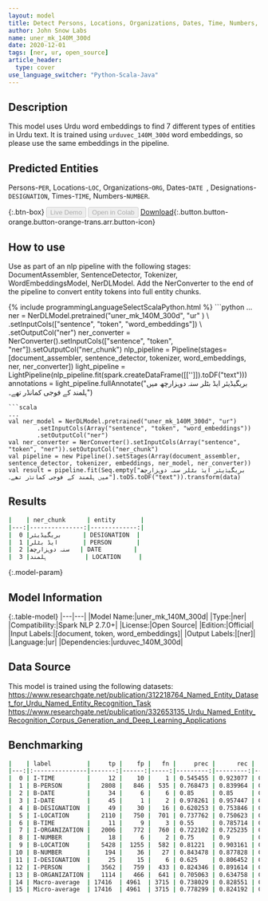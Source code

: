 ```yaml
---
layout: model
title: Detect Persons, Locations, Organizations, Dates, Time, Numbers, and Designation Entities in Urdu (urduvec_140M_300d)
author: John Snow Labs
name: uner_mk_140M_300d
date: 2020-12-01
tags: [ner, ur, open_source]
article_header:
  type: cover
use_language_switcher: "Python-Scala-Java"
---
```


## Description

This model uses Urdu word embeddings to find 7 different types of entities in Urdu text. It is trained using ``urduvec_140M_300d`` word embeddings, so please use the same embeddings in the pipeline.

## Predicted Entities

Persons-`PER`, Locations-`LOC`, Organizations-`ORG`, Dates-``DATE ``, Designations-``DESIGNATION``, Times-``TIME``, Numbers-``NUMBER``.

{:.btn-box}
<button class="button button-orange" disabled>Live Demo</button>
<button class="button button-orange" disabled>Open in Colab</button>
[Download](https://s3.amazonaws.com/auxdata.johnsnowlabs.com/public/models/uner_mk_140M_300d_ur_2.7.0_2.4_1606812423667.zip){:.button.button-orange.button-orange-trans.arr.button-icon}

## How to use

Use as part of an nlp pipeline with the following stages: DocumentAssembler, SentenceDetector, Tokenizer, WordEmbeddingsModel, NerDLModel. Add the NerConverter to the end of the pipeline to convert entity tokens into full entity chunks.

<div class="tabs-box" markdown="1">
{% include programmingLanguageSelectScalaPython.html %}
```python
...
ner = NerDLModel.pretrained("uner_mk_140M_300d", "ur" ) \
  .setInputCols(["sentence", "token", "word_embeddings"]) \
  .setOutputCol("ner")
ner_converter = NerConverter().setInputCols(["sentence", "token", "ner"]).setOutputCol("ner_chunk")
nlp_pipeline = Pipeline(stages=[document_assembler, sentence_detector, tokenizer, word_embeddings, ner, ner_converter])
light_pipeline = LightPipeline(nlp_pipeline.fit(spark.createDataFrame([['']]).toDF("text")))
annotations = light_pipeline.fullAnnotate("بریگیڈیئر ایڈ بٹلر سنہ دوہزارچھ میں ہلمند کے فوجی کمانڈر تھے۔")

```
```scala
...
val ner_model = NerDLModel.pretrained("uner_mk_140M_300d", "ur")
        .setInputCols(Array("sentence", "token", "word_embeddings"))
        .setOutputCol("ner")
val ner_converter = NerConverter().setInputCols(Array("sentence", "token", "ner")).setOutputCol("ner_chunk")
val pipeline = new Pipeline().setStages(Array(document_assembler, sentence_detector, tokenizer, embeddings, ner_model, ner_converter))
val result = pipeline.fit(Seq.empty["بریگیڈیئر ایڈ بٹلر سنہ دوہزارچھ میں ہلمند کے فوجی کمانڈر تھے۔"].toDS.toDF("text")).transform(data)
```
</div>

## Results

```bash
|    | ner_chunk      | entity       |
|---:|---------------:|-------------:|
|  0 |بریگیڈیئر      | DESIGNATION  |
|  1 |ایڈ بٹلر       | PERSON       |
|  2 |سنہ دوہزارچھ   | DATE         |
|  3 |ہلمند           | LOCATION     |
```

{:.model-param}
## Model Information

{:.table-model}
|---|---|
|Model Name:|uner_mk_140M_300d|
|Type:|ner|
|Compatibility:|Spark NLP 2.7.0+|
|License:|Open Source|
|Edition:|Official|
|Input Labels:|[document, token, word_embeddings]|
|Output Labels:|[ner]|
|Language:|ur|
|Dependencies:|urduvec_140M_300d|

## Data Source

This model is trained using the following datasets: 
https://www.researchgate.net/publication/312218764_Named_Entity_Dataset_for_Urdu_Named_Entity_Recognition_Task
https://www.researchgate.net/publication/332653135_Urdu_Named_Entity_Recognition_Corpus_Generation_and_Deep_Learning_Applications

## Benchmarking

```bash
|    | label          |     tp |    fp |   fn |     prec |      rec |       f1 |
|---:|:---------------|-------:|------:|-----:|---------:|---------:|---------:|
|  0 | I-TIME         |     12 |    10 |    1 | 0.545455 | 0.923077 | 0.685714 |
|  1 | B-PERSON       |   2808 |   846 |  535 | 0.768473 | 0.839964 | 0.80263  |
|  2 | B-DATE         |     34 |     6 |    6 | 0.85     | 0.85     | 0.85     |
|  3 | I-DATE         |     45 |     1 |    2 | 0.978261 | 0.957447 | 0.967742 |
|  4 | B-DESIGNATION  |     49 |    30 |   16 | 0.620253 | 0.753846 | 0.680556 |
|  5 | I-LOCATION     |   2110 |   750 |  701 | 0.737762 | 0.750623 | 0.744137 |
|  6 | B-TIME         |     11 |     9 |    3 | 0.55     | 0.785714 | 0.647059 |
|  7 | I-ORGANIZATION |   2006 |   772 |  760 | 0.722102 | 0.725235 | 0.723665 |
|  8 | I-NUMBER       |     18 |     6 |    2 | 0.75     | 0.9      | 0.818182 |
|  9 | B-LOCATION     |   5428 |  1255 |  582 | 0.81221  | 0.903161 | 0.855275 |
| 10 | B-NUMBER       |    194 |    36 |   27 | 0.843478 | 0.877828 | 0.86031  |
| 11 | I-DESIGNATION  |     25 |    15 |    6 | 0.625    | 0.806452 | 0.704225 |
| 12 | I-PERSON       |   3562 |   759 |  433 | 0.824346 | 0.891614 | 0.856662 |
| 13 | B-ORGANIZATION |   1114 |   466 |  641 | 0.705063 | 0.634758 | 0.668066 |
| 14 | Macro-average  | 17416  | 4961  | 3715 | 0.738029 | 0.828551 | 0.780675 |
| 15 | Micro-average  | 17416  | 4961  | 3715 | 0.778299 | 0.824192 | 0.800588 |
```